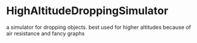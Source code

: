 # HighAltitudeDroppingSimulator
a simulator for dropping objects. best used for higher altitudes because of air resistance and fancy graphs
